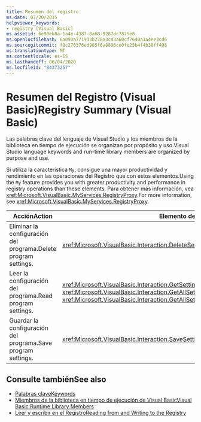 ```yaml
---
title: Resumen del registro
ms.date: 07/20/2015
helpviewer_keywords:
- registry [Visual Basic]
ms.assetid: 6e90eb8a-1a4e-4387-8a68-9287dc7875e8
ms.openlocfilehash: 6a093a771933b278a3c43a60cf7640a3a4ee3cd6
ms.sourcegitcommit: f8c270376ed905f6a8896ce0fe25b4f4b38ff498
ms.translationtype: MT
ms.contentlocale: es-ES
ms.lasthandoff: 06/04/2020
ms.locfileid: "84373257"
---
```

# <a name="registry-summary-visual-basic"></a><span data-ttu-id="4f334-102">Resumen del Registro (Visual Basic)</span><span class="sxs-lookup"><span data-stu-id="4f334-102">Registry Summary (Visual Basic)</span></span>
<span data-ttu-id="4f334-103">Las palabras clave del lenguaje de Visual Studio y los miembros de la biblioteca en tiempo de ejecución se organizan por propósito y uso.</span><span class="sxs-lookup"><span data-stu-id="4f334-103">Visual Studio language keywords and run-time library members are organized by purpose and use.</span></span>  
  
 <span data-ttu-id="4f334-104">Si utiliza la característica `My`, consigue una mayor productividad y rendimiento en las operaciones del Registro que con estos elementos.</span><span class="sxs-lookup"><span data-stu-id="4f334-104">Using the `My` feature provides you with greater productivity and performance in registry operations than these elements.</span></span> <span data-ttu-id="4f334-105">Para obtener más información, vea <xref:Microsoft.VisualBasic.MyServices.RegistryProxy>.</span><span class="sxs-lookup"><span data-stu-id="4f334-105">For more information, see <xref:Microsoft.VisualBasic.MyServices.RegistryProxy>.</span></span>  
  
|<span data-ttu-id="4f334-106">**Acción**</span><span class="sxs-lookup"><span data-stu-id="4f334-106">**Action**</span></span>|<span data-ttu-id="4f334-107">**Elemento del lenguaje**</span><span class="sxs-lookup"><span data-stu-id="4f334-107">**Language element**</span></span>|  
|----------------|--------------------------|  
|<span data-ttu-id="4f334-108">Eliminar la configuración del programa.</span><span class="sxs-lookup"><span data-stu-id="4f334-108">Delete program settings.</span></span>|<xref:Microsoft.VisualBasic.Interaction.DeleteSetting%2A>|  
|<span data-ttu-id="4f334-109">Leer la configuración del programa.</span><span class="sxs-lookup"><span data-stu-id="4f334-109">Read program settings.</span></span>|<span data-ttu-id="4f334-110"><xref:Microsoft.VisualBasic.Interaction.GetSetting%2A>, <xref:Microsoft.VisualBasic.Interaction.GetAllSettings%2A></span><span class="sxs-lookup"><span data-stu-id="4f334-110"><xref:Microsoft.VisualBasic.Interaction.GetSetting%2A>, <xref:Microsoft.VisualBasic.Interaction.GetAllSettings%2A></span></span>|  
|<span data-ttu-id="4f334-111">Guardar la configuración del programa.</span><span class="sxs-lookup"><span data-stu-id="4f334-111">Save program settings.</span></span>|<xref:Microsoft.VisualBasic.Interaction.SaveSetting%2A>|  
  
## <a name="see-also"></a><span data-ttu-id="4f334-112">Consulte también</span><span class="sxs-lookup"><span data-stu-id="4f334-112">See also</span></span>

- [<span data-ttu-id="4f334-113">Palabras clave</span><span class="sxs-lookup"><span data-stu-id="4f334-113">Keywords</span></span>](index.md)
- [<span data-ttu-id="4f334-114">Miembros de la biblioteca en tiempo de ejecución de Visual Basic</span><span class="sxs-lookup"><span data-stu-id="4f334-114">Visual Basic Runtime Library Members</span></span>](../runtime-library-members.md)
- [<span data-ttu-id="4f334-115">Leer y escribir en el Registro</span><span class="sxs-lookup"><span data-stu-id="4f334-115">Reading from and Writing to the Registry</span></span>](../../developing-apps/programming/computer-resources/reading-from-and-writing-to-the-registry.md)
